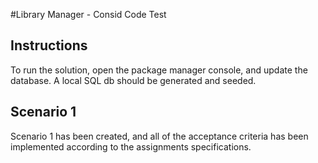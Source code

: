 ﻿#Library Manager - Consid Code Test

## Instructions
To run the solution, open the package manager console, and update the database.
A local SQL db should be generated and seeded.

## Scenario 1
Scenario 1 has been created, and all of the acceptance criteria has been 
implemented according to the assignments specifications.